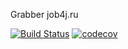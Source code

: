 Grabber job4j.ru

[![Build Status](https://travis-ci.org/IgorNoroc/job4j_grabber.svg?branch=master)](https://travis-ci.org/IgorNoroc/job4j_grabber)
[![codecov](https://codecov.io/gh/uglis/job4j_grabber/branch/master/graph/badge.svg)](https://codecov.io/gh/uglis/job4j_grabber)
